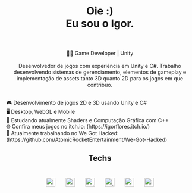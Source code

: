 <h1 align="center">Oie :)<br>Eu sou o Igor.</h1>

###

<br clear="both">

<p align="center">🧙‍♂️ Game Developer | Unity<br><br>Desenvolvedor de jogos com experiência em Unity e C#. Trabalho desenvolvendo sistemas de gerenciamento, elementos de gameplay e implementação de assets tanto 3D quanto 2D para os jogos em que contribuo.</p>

###

<h2 align="center"></h2>

###

<p align="left">🎮 Desenvolvimento de jogos 2D e 3D usando Unity e C#  <br>🖥️ Desktop, WebGL e Mobile  <br>📖 Estudando atualmente Shaders e Computação Gráfica com C++  <br>🌐 Confira meus jogos no itch.io: (https://igorflores.itch.io/)  <br>🔐 Atualmente trabalhando no We Got Hacked: (https://github.com/AtomicRocketEntertainment/We-Got-Hacked)</p>

###

<h2 align="center">Techs</h2>

###

<br clear="both">

<div align="center">
  <img src="https://cdn.jsdelivr.net/gh/devicons/devicon/icons/vscode/vscode-original.svg" height="25" alt="vscode logo"  />
  <img width="20" />
  <img src="https://cdn.jsdelivr.net/gh/devicons/devicon/icons/csharp/csharp-original.svg" height="25" alt="csharp logo"  />
  <img width="20" />
  <img src="https://cdn.jsdelivr.net/gh/devicons/devicon/icons/cplusplus/cplusplus-original.svg" height="25" alt="cplusplus logo"  />
  <img width="20" />
  <img src="https://cdn.jsdelivr.net/gh/devicons/devicon/icons/unity/unity-original.svg" height="25" alt="unity logo"  />
  <img width="20" />
  <img src="https://cdn.jsdelivr.net/gh/devicons/devicon/icons/notion/notion-original.svg" height="25" alt="notion logo"  />
  <img width="20" />
  <img src="https://cdn.jsdelivr.net/gh/devicons/devicon/icons/nodejs/nodejs-original.svg" height="25" alt="nodejs logo"  />
</div>

###
